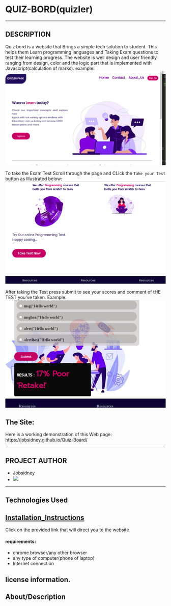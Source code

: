 # QUIZ-BORD(quizler)
***
## DESCRIPTION
Quiz bord  is a website that Brings a simple tech solution to student. This helps them Learn programming languages and Taking Exam questions to test their learning progress. The website is well design and user friendly ranging from design, color and the logic part that is implemented with Javascript(calculation of marks).
 example:
<img src="./assets/images/quiz1.png">

To take the Exam Test Scroll through the page and CLick the `Take your Test` button as Illustrated below:
<img src="./assets/images/takeTest.png">

After taking the Test press submit to see your scores and comment of tHE TEST you've taken.
Example:
<img src="./assets/images/submit.png">


## The Site:
Here is a working demonstration of this Web page: https://jobsidney.github.io/Quiz-Board/

***
## PROJECT AUTHOR
- Jobsidney
- [<img style="border: 1px solid white;" src="./assets/images/job.jpg">](https://github.com/Jobsidney/)
***

## Technologies Used

## [Installation_Instructions](https://jobsidney.github.io/Quiz-Board/) 
Click on the provided link that will direct you to the website
#### requirements:
- chrome browser/any other browser
- any type of computer(phone of laptop)
- Internet connection

## license information. 

## About/Description




  
